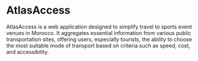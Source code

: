 # AtlasAccess
AtlasAccess is a web application designed to simplify travel to sports event venues in Morocco. It aggregates essential information from various public transportation sites, offering users, especially tourists, the ability to choose the most suitable mode of transport based on criteria such as speed, cost, and accessibility.
